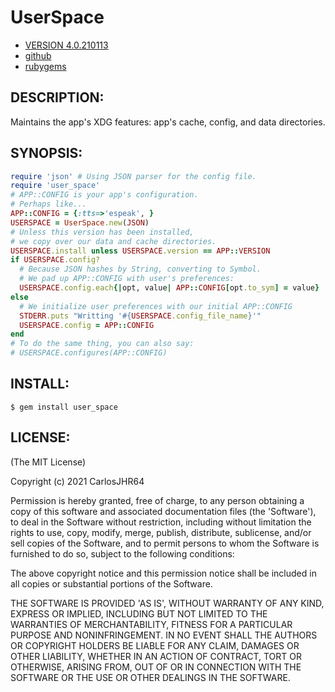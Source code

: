 # UserSpace

* [VERSION 4.0.210113](https://github.com/carlosjhr64/user_space/releases)
* [github](https://www.github.com/carlosjhr64/user_space)
* [rubygems](https://rubygems.org/gems/user_space)

## DESCRIPTION:

Maintains the app's XDG features: app's cache, config, and data directories.

## SYNOPSIS:

```ruby
require 'json' # Using JSON parser for the config file.
require 'user_space'
# APP::CONFIG is your app's configuration.
# Perhaps like...
APP::CONFIG = {:tts=>'espeak', }
USERSPACE = UserSpace.new(JSON)
# Unless this version has been installed,
# we copy over our data and cache directories.
USERSPACE.install unless USERSPACE.version == APP::VERSION
if USERSPACE.config?
  # Because JSON hashes by String, converting to Symbol.
  # We pad up APP::CONFIG with user's preferences:
  USERSPACE.config.each{|opt, value| APP::CONFIG[opt.to_sym] = value}
else
  # We initialize user preferences with our initial APP::CONFIG
  STDERR.puts "Writting '#{USERSPACE.config_file_name}'"
  USERSPACE.config = APP::CONFIG
end
# To do the same thing, you can also say:
# USERSPACE.configures(APP::CONFIG)
```

## INSTALL:

```shell
$ gem install user_space
```

## LICENSE:

(The MIT License)

Copyright (c) 2021 CarlosJHR64

Permission is hereby granted, free of charge, to any person obtaining
a copy of this software and associated documentation files (the
'Software'), to deal in the Software without restriction, including
without limitation the rights to use, copy, modify, merge, publish,
distribute, sublicense, and/or sell copies of the Software, and to
permit persons to whom the Software is furnished to do so, subject to
the following conditions:

The above copyright notice and this permission notice shall be
included in all copies or substantial portions of the Software.

THE SOFTWARE IS PROVIDED 'AS IS', WITHOUT WARRANTY OF ANY KIND,
EXPRESS OR IMPLIED, INCLUDING BUT NOT LIMITED TO THE WARRANTIES OF
MERCHANTABILITY, FITNESS FOR A PARTICULAR PURPOSE AND NONINFRINGEMENT.
IN NO EVENT SHALL THE AUTHORS OR COPYRIGHT HOLDERS BE LIABLE FOR ANY
CLAIM, DAMAGES OR OTHER LIABILITY, WHETHER IN AN ACTION OF CONTRACT,
TORT OR OTHERWISE, ARISING FROM, OUT OF OR IN CONNECTION WITH THE
SOFTWARE OR THE USE OR OTHER DEALINGS IN THE SOFTWARE.
